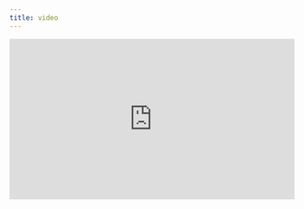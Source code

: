 ```yaml
---
title: video
---
```


<div style="padding:56.25% 0 0 0;position:relative;"><iframe src="https://player.vimeo.com/video/399218166?byline=0&portrait=0" style="position:absolute;top:0;left:0;width:100%;height:100%;" frameborder="0" allow="autoplay; fullscreen" allowfullscreen></iframe></div><script src="https://player.vimeo.com/api/player.js"></script>
